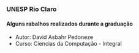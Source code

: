 ### UNESP Rio Claro
#### Alguns rabalhos realizados durante a graduação

- Autor: David Asbahr Pedoneze
- Curso: Ciencias da Computação - Integral
